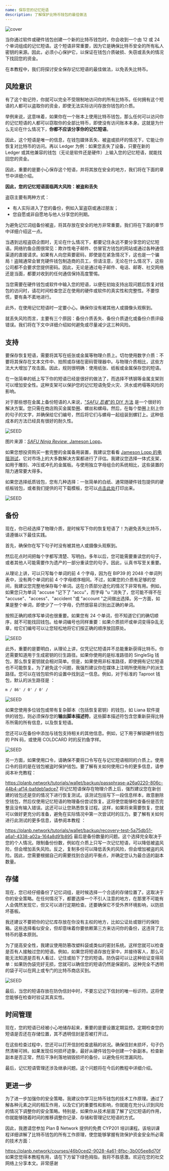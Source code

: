 ```yaml
---
name: 保存您的记忆短语
description: 了解保护比特币钱包的最佳做法
---
```

![cover](assets/cover.webp)

当你通过软件或硬件钱包创建一个新的比特币钱包时，你会收到一个由 12 或 24 个单词组成的记忆短语。这个短语非常重要，因为它是确保比特币安全的所有私人密钥的来源。因此，必须小心保护它，以保证在钱包介质破损、失窃或丢失的情况下找回您的资金。

在本教程中，我们将探讨安全保存记忆短语的最佳做法，以免丢失比特币。

## 风险意识

有了这个助记符，你就可以完全不受限制地访问你的所有比特币。任何拥有这个短语的人都可以盗取你的资金，即使无法实际访问存放你钱包的介质。

举例来说，这意味着，如果你在一个账本上使用比特币钱包，那么任何可以访问你的记忆短语的人都可以窃取你的全部比特币，即使没有访问账本本身。这就是为什么无论在什么情况下，**你都不应该分享你的记忆短语**。

因此，这个短语是唯一的信息，在钱包媒体丢失、被盗或损坏的情况下，它能让你恢复对比特币的访问。再以 Ledger 为例：如果您丢失了设备，只要在新的 Ledger 或其他兼容的钱包（无论是软件还是硬件）上输入您的记忆短语，就能找回您的资金。

因此，重要的是要小心保存这个短语，并将其放在安全的地方，我们将在下面的章节中详细介绍。

**因此，您的记忆短语面临两大风险：被盗和丢失**

盗窃主要有两种方式：


- 有人实际进入了您的备份，例如入室盗窃或通过朋友；
- 您自愿或非自愿地与他人分享您的刑期。

为避免记忆词组备份被盗，将其存放在安全的地方非常重要。我们将在下面的章节中详细介绍这一点。

当遇到远程盗窃企图时，无论在什么情况下，都要记住永远不要分享您的记忆短语。网络钓鱼企图很常见：欺诈性电子邮件、仿冒官方钱包的网站或通过各种通信渠道的直接请求。如果有人向您索要密码，即使是在紧急情况下，这也是一个骗局！盗贼通常会冒充硬件钱包制造商的员工，但请注意，无论在什么情况下，这些公司都不会要求您提供密码。因此，无论是通过电子邮件、电话、邮寄、社交网络还是当面，都要对收到的任何通信保持高度警惕。

当您需要在硬件钱包或软件中输入您的短语，以便在初始支持出现问题后恢复对钱包的访问时，请花时间检查您正在使用的硬件或软件的真实性和完整性。不要惊慌，要有条不紊地进行。

此外，在使用记忆短语时一定要小心。确保你没有被其他人或摄像头观察到。

就丢失风险而言，主要有三个原因：备份介质丢失、备份介质退化或备份介质评级错误。我们将在下文中详细介绍如何避免或尽量减少这三种风险。

## 支持

要保存恢复短语，需要将其写在纸张或金属等物理介质上。切勿使用数字介质：不要将其保存在文本文件中、拍照或存储在密码管理器中。与物理介质相比，这些方法大大增加了攻击面。因此，规则很明确：使用纸张、纸板或金属保存您的短语。

在一张简单的纸上写下你的短语已经是很好的做法了，而选择不锈钢等金属支架则可以增加安全性。这种支架可以保护您的记忆短语免受火灾、洪水或坍塌等风险的影响。

对于那些想在金属上备份短语的人来说，["*SAFU 忍者*"的 DIY 方法](https://jlopp.github.io/metal-bitcoin-storage-reviews/reviews/safu-ninja/) 是一个很好的解决方案。您只需在商店购买金属垫圈、螺丝和螺母。然后，在每个垫圈上刻上你的句子的文字，并确保给它们编号，然后将它们与螺母一起组装到螺钉上。这种低成本的方法已经具有很好的耐久性。

![SEED](assets/fr/01.webp)

图片来源：[*SAFU Ninja Review*, Jameson Lopp](https://jlopp.github.io/metal-bitcoin-storage-reviews/reviews/safu-ninja/)。

如果您想投资购买一套完整的金属备用装置，我建议您看看 [Jameson Lopp 的电阻测试](https://jlopp.github.io/metal-bitcoin-storage-reviews/)，它对市场上的大多数解决方案都进行了评估。我建议您选择一体式支架，如用于雕刻、冲压或冲孔的金属板。与使用独立字母组合的系统相比，这些装置的阻力通常要大得多。

如果您选择纸质钱包，您有几种选择：一张简单的白纸、通常随硬件钱包提供的硬纸板钱包，或者我们提供的可下载模板，您可以[点击此处](https://github.com/PlanB-Network/bitcoin-educational-content/blob/dev/resources/bet/wallet-backup-sheet/assets/mnemonic-sheet.pdf)打印出来。

![SEED](assets/fr/02.webp)

## 备份

现在，你已经选择了物理介质，是时候写下你的恢复短语了！为避免丢失比特币，请遵循以下最佳实践。

首先，确保你在写下句子时没有被其他人或摄像头观察到。

然后花点时间把每个字都写清楚、写明白。多年以后，您可能需要重读您的句子，或者其他人可能需要作为遗产的一部分重读您的句子。因此，认真书写至关重要。

从理论上讲，可以只写每个单词的前 4 个字母，因为在 BIP39 的 2048 个单词列表中，没有两个单词的前 4 个字母顺序相同。不过，如果您的介质有足够的空间，我建议您完整地保存每个单词。这在介质部分退化的情况下非常有用。例如，如果您只为单词 "accuse "记下了 "accu"，而字母 "u "消失了，您可能不得不在 "accuse"、"access"、"accident "或 "account "之间做出选择。另一方面，如果是整个单词，即使少了一个字母，仍然很容易识别出正确的单词。

按照正确的顺序写单词也很重要。如果您有 24 个单词，但不知道它们的确切顺序，就不可能找回钱包。给单词编号也同样重要：如果介质损坏或单词变得杂乱无章，给它们编号可以让您轻松地将它们按正确的顺序放回原处。

![SEED](assets/fr/03.webp)

此外，重要的是要明白，从理论上讲，仅凭记忆短语并不总能重新获得比特币。你还需要知道用于生成密钥的衍生路径。如果你使用的是标准路径的 SingleSig 钱包，那么恢复密钥就会相对简单。但是，如果使用非标准路径，即使拥有记忆短语也不可能恢复。为了避免这个问题，我强烈建议你在媒体上注明所使用账户的派生路径。您可以在钱包软件的设置中找到这一信息。例如，对于标准的 Taproot 钱包，默认的派生路径是 ：

```txt
m / 86' / 0' / 0' /
```

![SEED](assets/fr/04.webp)

如果您使用多位钱包或带有复杂脚本（包括恢复密钥）的钱包，如 Liana 软件提供的钱包，则必须保存您的**输出脚本描述符**。这些脚本描述符包含您重新获得比特币所需的所有信息，以及恢复短语。

您还可以在备份中添加与钱包支持相关的其他信息。例如，记下用于解锁硬件钱包的 PIN 码，或使用 COLDCARD 时的反钓鱼字样。

![SEED](assets/fr/05.webp)

另一方面，如果使用口令，请确保不要将口令写在与记忆短语相同的介质上。使用口令的目的是在钱包被盗时保护钱包。要了解有关如何使用口令的更多信息，请参阅本补充教程：

https://planb.network/tutorials/wallet/backup/passphrase-a26a0220-806c-44b4-af14-bafdeb1adce7
将记忆短语保存在物理介质上后，强烈建议您在新创建的钱包还是空的情况下进行恢复测试。该测试包括写下一段信息样本，故意删除空钱包，然后仅使用记忆短语的物理备份尝试恢复。这将使您能够检查备份是否完整且没有输入错误。这还可以让您熟悉恢复过程。这样，如果将来需要恢复，您就可以做好更充分的准备，避免在实际情况中第一次尝试时的压力。要了解有关如何进行此测试的更多信息，请参阅本教程 ：

https://planb.network/tutorials/wallet/backup/recovery-test-5a75db51-a6a1-4338-a02a-164a8d91b895
最后是备份数量的问题。这个选择完全取决于您的个人情况。限制备份份数，例如在介质上只写一次记忆短语，可以降低被盗风险，但会增加丢失风险。反之，复制多份可以降低丢失的风险，但会增加被盗的风险。因此，您需要根据自己的需要找到合适的平衡点，并确定您认为最合适的副本数量。

## 存储

现在，您已经仔细备份了记忆词组，是时候选择一个合适的存储位置了。这取决于你的安全策略。在任何情况下，都要选择一个不引人注意的地方，在那里不可能有人会偶然发现它，但又可以进行定期检查。还要确保它不受外界环境影响，以防损坏基板。

我还建议不要把你的记忆库存放在你没有主权的地方，比如公证处或银行的保险箱。这些选择看似安全，但却意味着你要依赖第三方来访问你的备份，这违背了比特币的基本原则。

为了提高安全性，我建议使用防篡改塑料袋或类似的密封系统。这样您就可以检查是否有人接触过您的短语。例如，如果您将短语存放在家中，并接待客人，那么可能无法知道是否有人看过、记住或拍下了您的短语。防伪袋可以让这种验证变得简单：如果防伪袋完好无损，您就可以确信您的短语仍然是保密的。这种完全不透明的袋子可以在网上或专门的比特币商店买到。

![SEED](assets/fr/06.webp)

最后，当您的短语存放在防伪信封中时，不要忘记记下信封的唯一标识符。这将使您能够在检查时验证其真实性。

## 时间管理

现在，您的短语已经被小心地储存起来，重要的是要设置定期监控。定期检查您的短语是否还在存储位置，其不透明信封是否被打开过。

在这些检查过程中，您还可以打开信封检查底稿的状况。确保信封未损坏，句子仍然清晰可辨。如果发现任何损坏迹象，最好从硬件钱包中创建一个新副本。检查新副本是否正常，然后干净利落地销毁损坏的备份，以避免任何泄漏风险。

最后，记忆短语管理还涉及继承问题。这个问题将在今后的教程中详细介绍。

## 更进一步

为了进一步加强你的安全策略，我建议你学习比特币钱包的技术工作原理。通过了解各种元素之间的相互作用，以及它们的重要性和影响，你就能在充分认识到风险的情况下调整你的安全策略。特别是，如果你从技术层面了解了记忆短语的作用，你就能够随着时间的推移调整你记录、存储和管理记忆短语的方式。

因此，我邀请您参加 Plan ₿ Network 提供的免费 CYP201 培训课程。该培训课程详细讲解了比特币钱包的所有工作原理，使您能够掌握有效保护资金安全所必需的技术方面：

https://planb.network/courses/46b0ced2-9028-4a61-8fbc-3b005ee8d70f
如果您觉得本教程有用，请在下方留下绿色拇指，我将不胜感激。欢迎在您的社交网络上分享本文。非常感谢